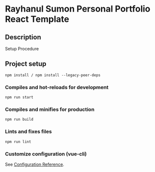 # Rayhanul Sumon Personal Portfolio React Template

## Description

Setup Procedure 
 
## Project setup

```
npm install / npm install --legacy-peer-deps 
``` 

### Compiles and hot-reloads for development

```
npm run start  
```

### Compiles and minifies for production

``` 
npm run build  
``` 
 
### Lints and fixes files

```
npm run lint
```

### Customize configuration (vue-cli)

See [Configuration Reference](https://cli.vuejs.org/config/).
